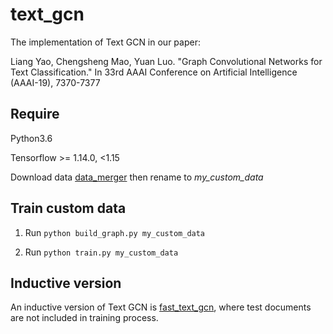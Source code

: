 # text_gcn

The implementation of Text GCN in our paper:

Liang Yao, Chengsheng Mao, Yuan Luo. "Graph Convolutional Networks for Text Classification." In 33rd AAAI Conference on Artificial Intelligence (AAAI-19), 7370-7377


## Require

Python3.6

Tensorflow >= 1.14.0, <1.15

Download data [data_merger](https://drive.google.com/file/d/1sPz-7Rn7iViJ9mvQOZT0F9iKLkVcab61/view?usp=sharing) then rename to _my_custom_data_
## Train custom data

1. Run `python build_graph.py my_custom_data`

2. Run `python train.py my_custom_data`

## Inductive version

An inductive version of Text GCN is [fast_text_gcn](https://github.com/yao8839836/fast_text_gcn), where test documents are not included in training process.
